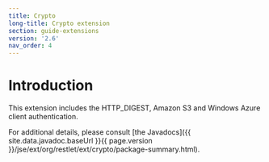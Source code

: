 ```yaml
---
title: Crypto
long-title: Crypto extension
section: guide-extensions
version: '2.6'
nav_order: 4
---
```

# Introduction

This extension includes the HTTP\_DIGEST, Amazon S3 and Windows Azure
client authentication.

For additional details, please consult [the
Javadocs]({{ site.data.javadoc.baseUrl }}{{ page.version }}/jse/ext/org/restlet/ext/crypto/package-summary.html).
